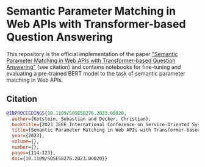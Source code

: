 # Semantic Parameter Matching in Web APIs with Transformer-based Question Answering
This repository is the official implementation of the paper ["Semantic Parameter Matching in Web APIs with Transformer-based Question Answering"](https://ieeexplore.ieee.org/document/10254746) (see citation) and contains notebooks for fine-tuning and evaluating a pre-trained BERT model to the task of semantic parameter matching in Web APIs. 

## Citation
```bibtex
@INPROCEEDINGS{10.1109/SOSE58276.2023.00020,
  author={Kotstein, Sebastian and Decker, Christian},
  booktitle={2023 IEEE International Conference on Service-Oriented System Engineering (SOSE)}, 
  title={Semantic Parameter Matching in Web APIs with Transformer-based Question Answering}, 
  year={2023},
  volume={},
  number={},
  pages={114-123},
  doi={10.1109/SOSE58276.2023.00020}}
```




